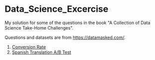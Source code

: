# Data_Science_Excercise


My solution for some of the questions in the book "A Collection of Data Science Take-Home Challenges".

Questions and datasets are from https://datamasked.com/.

1. [Conversion Rate](https://github.com/jingjingz1114/Data_Science_Excercise/blob/master/conversion_rate.ipynb)
2. [Spanish Translation A/B Test](https://github.com/jingjingz1114/Data_Science_Excercise/blob/master/Spanish_Translation_AB_Test.ipynb)

